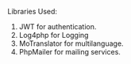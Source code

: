 Libraries Used:
1) JWT for authentication.
2) Log4php for Logging
3) MoTranslator for multilanguage.
4) PhpMailer for mailing services.
